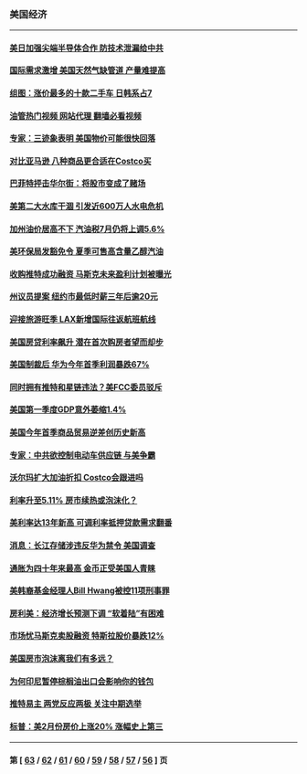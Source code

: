 ### 美国经济
---
#### [美日加强尖端半导体合作 防技术泄漏给中共](../../pages/ncid1078158/n13725683.md?05030445) 
#### [国际需求激增 美国天然气缺管道 产量难提高](../../pages/ncid1078158/n13725419.md?05030445) 
#### [组图：涨价最多的十款二手车 日韩系占7](../../pages/ncid1078158/n13721872.md?05030445) 
#### [油管热门视频 网站代理 翻墙必看视频](http://209.222.30.114:81/youtube.html?05030445)
#### [专家：三迹象表明 美国物价可能很快回落](../../pages/ncid1078158/n13724887.md?05030445) 
#### [对比亚马逊 八种商品更合适在Costco买](../../pages/ncid1078158/n13722746.md?05030445) 
#### [巴菲特抨击华尔街：将股市变成了赌场](../../pages/ncid1078158/n13724368.md?05030445) 
#### [美第二大水库干涸 引发近600万人水电危机](../../pages/ncid1078158/n13724250.md?05030445) 
#### [加州油价居高不下 汽油税7月仍将上调5.6%](../../pages/ncid1078158/n13723753.md?05030445) 
#### [美环保局发豁免令 夏季可售高含量乙醇汽油](../../pages/ncid1078158/n13723630.md?05030445) 
#### [收购推特成功融资 马斯克未来盈利计划被曝光](../../pages/ncid1078158/n13723526.md?05030445) 
#### [州议员提案 纽约市最低时薪三年后逾20元](../../pages/ncid1078158/n13723070.md?05030445) 
#### [迎接旅游旺季 LAX新增国际往返航班航线](../../pages/ncid1078158/n13722824.md?05030445) 
#### [美国房贷利率飙升 潜在首次购房者望而却步](../../pages/ncid1078158/n13722721.md?05030445) 
#### [美国制裁后 华为今年首季利润暴跌67%](../../pages/ncid1078158/n13722751.md?05030445) 
#### [同时拥有推特和星链违法？美FCC委员驳斥](../../pages/ncid1078158/n13722679.md?05030445) 
#### [美国第一季度GDP意外萎缩1.4%](../../pages/ncid1078158/n13722625.md?05030445) 
#### [美国今年首季商品贸易逆差创历史新高](../../pages/ncid1078158/n13722368.md?05030445) 
#### [专家：中共欲控制电动车供应链 与美争霸](../../pages/ncid1078158/n13722161.md?05030445) 
#### [沃尔玛扩大加油折扣 Costco会跟进吗](../../pages/ncid1078158/n13722105.md?05030445) 
#### [利率升至5.11% 房市续热或泡沫化？](../../pages/ncid1078158/n13721966.md?05030445) 
#### [美利率达13年新高 可调利率抵押贷款需求翻番](../../pages/ncid1078158/n13722042.md?05030445) 
#### [消息：长江存储涉违反华为禁令 美国调查](../../pages/ncid1078158/n13721928.md?05030445) 
#### [通胀为四十年来最高 金币正受美国人青睐](../../pages/ncid1078158/n13721830.md?05030445) 
#### [美韩裔基金经理人Bill Hwang被控11项刑事罪](../../pages/ncid1078158/n13721871.md?05030445) 
#### [房利美：经济增长预测下调 “软着陆”有困难](../../pages/ncid1078158/n13721513.md?05030445) 
#### [市场忧马斯克卖股融资 特斯拉股价暴跌12%](../../pages/ncid1078158/n13721391.md?05030445) 
#### [美国房市泡沫离我们有多远？](../../pages/ncid1078158/n13721458.md?05030445) 
#### [为何印尼暂停棕榈油出口会影响你的钱包](../../pages/ncid1078158/n13721205.md?05030445) 
#### [推特易主 两党反应两极 关注中期选举](../../pages/ncid1078158/n13721254.md?05030445) 
#### [标普：美2月份房价上涨20% 涨幅史上第三](../../pages/ncid1078158/n13721128.md?05030445) 

---
#### 第 [ [63](./63.md?05030445) / [62](./62.md?05030445) / [61](./61.md?05030445) / [60](./60.md?05030445) / [59](./59.md?05030445) / [58](./58.md?05030445) / [57](./57.md?05030445) / [56](./56.md?05030445) ] 页
